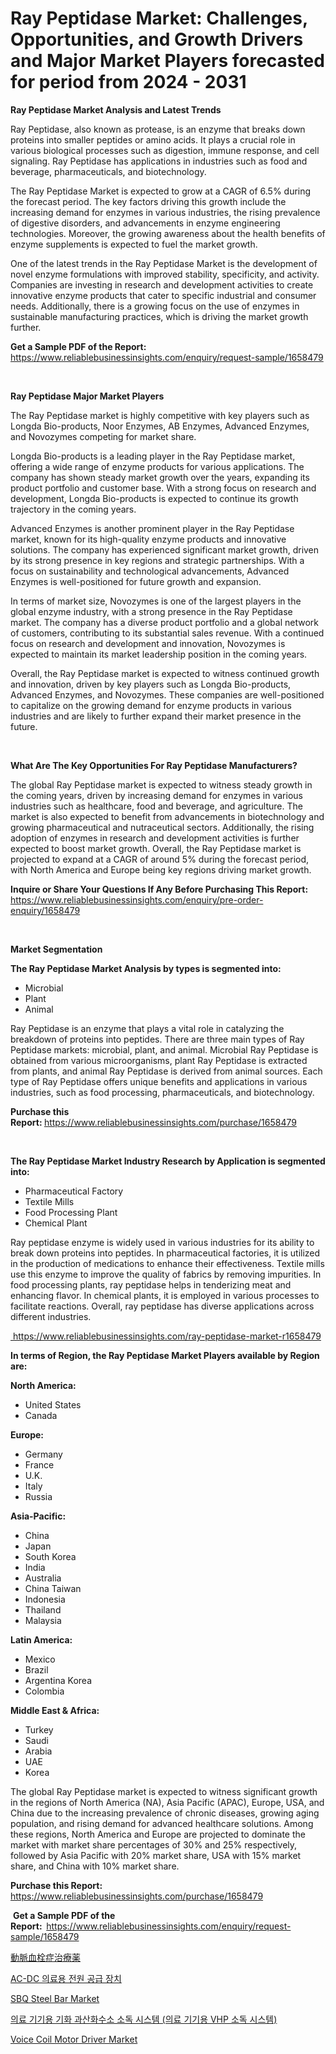 <p><h1>Ray Peptidase Market: Challenges, Opportunities, and Growth Drivers and Major Market Players forecasted for period from 2024 - 2031</h1></p><p><strong>Ray Peptidase Market Analysis and Latest Trends</strong></p>
<p><p>Ray Peptidase, also known as protease, is an enzyme that breaks down proteins into smaller peptides or amino acids. It plays a crucial role in various biological processes such as digestion, immune response, and cell signaling. Ray Peptidase has applications in industries such as food and beverage, pharmaceuticals, and biotechnology.</p><p>The Ray Peptidase Market is expected to grow at a CAGR of 6.5% during the forecast period. The key factors driving this growth include the increasing demand for enzymes in various industries, the rising prevalence of digestive disorders, and advancements in enzyme engineering technologies. Moreover, the growing awareness about the health benefits of enzyme supplements is expected to fuel the market growth.</p><p>One of the latest trends in the Ray Peptidase Market is the development of novel enzyme formulations with improved stability, specificity, and activity. Companies are investing in research and development activities to create innovative enzyme products that cater to specific industrial and consumer needs. Additionally, there is a growing focus on the use of enzymes in sustainable manufacturing practices, which is driving the market growth further.</p></p>
<p><strong>Get a Sample PDF of the Report:&nbsp;</strong> <a href="https://www.reliablebusinessinsights.com/enquiry/request-sample/1658479">https://www.reliablebusinessinsights.com/enquiry/request-sample/1658479</a></p>
<p>&nbsp;</p>
<p><strong>Ray Peptidase Major Market Players</strong></p>
<p><p>The Ray Peptidase market is highly competitive with key players such as Longda Bio-products, Noor Enzymes, AB Enzymes, Advanced Enzymes, and Novozymes competing for market share. </p><p>Longda Bio-products is a leading player in the Ray Peptidase market, offering a wide range of enzyme products for various applications. The company has shown steady market growth over the years, expanding its product portfolio and customer base. With a strong focus on research and development, Longda Bio-products is expected to continue its growth trajectory in the coming years.</p><p>Advanced Enzymes is another prominent player in the Ray Peptidase market, known for its high-quality enzyme products and innovative solutions. The company has experienced significant market growth, driven by its strong presence in key regions and strategic partnerships. With a focus on sustainability and technological advancements, Advanced Enzymes is well-positioned for future growth and expansion.</p><p>In terms of market size, Novozymes is one of the largest players in the global enzyme industry, with a strong presence in the Ray Peptidase market. The company has a diverse product portfolio and a global network of customers, contributing to its substantial sales revenue. With a continued focus on research and development and innovation, Novozymes is expected to maintain its market leadership position in the coming years.</p><p>Overall, the Ray Peptidase market is expected to witness continued growth and innovation, driven by key players such as Longda Bio-products, Advanced Enzymes, and Novozymes. These companies are well-positioned to capitalize on the growing demand for enzyme products in various industries and are likely to further expand their market presence in the future.</p></p>
<p>&nbsp;</p>
<p><strong>What Are The Key Opportunities For Ray Peptidase Manufacturers?</strong></p>
<p><p>The global Ray Peptidase market is expected to witness steady growth in the coming years, driven by increasing demand for enzymes in various industries such as healthcare, food and beverage, and agriculture. The market is also expected to benefit from advancements in biotechnology and growing pharmaceutical and nutraceutical sectors. Additionally, the rising adoption of enzymes in research and development activities is further expected to boost market growth. Overall, the Ray Peptidase market is projected to expand at a CAGR of around 5% during the forecast period, with North America and Europe being key regions driving market growth.</p></p>
<p><strong>Inquire or Share Your Questions If Any Before Purchasing This Report:</strong> <a href="https://www.reliablebusinessinsights.com/enquiry/pre-order-enquiry/1658479">https://www.reliablebusinessinsights.com/enquiry/pre-order-enquiry/1658479</a></p>
<p>&nbsp;</p>
<p><strong>Market Segmentation</strong></p>
<p><strong>The Ray Peptidase Market Analysis by types is segmented into:</strong></p>
<p><ul><li>Microbial</li><li>Plant</li><li>Animal</li></ul></p>
<p><p>Ray Peptidase is an enzyme that plays a vital role in catalyzing the breakdown of proteins into peptides. There are three main types of Ray Peptidase markets: microbial, plant, and animal. Microbial Ray Peptidase is obtained from various microorganisms, plant Ray Peptidase is extracted from plants, and animal Ray Peptidase is derived from animal sources. Each type of Ray Peptidase offers unique benefits and applications in various industries, such as food processing, pharmaceuticals, and biotechnology.</p></p>
<p><strong>Purchase this Report:&nbsp;</strong><a href="https://www.reliablebusinessinsights.com/purchase/1658479">https://www.reliablebusinessinsights.com/purchase/1658479</a></p>
<p>&nbsp;</p>
<p><strong>The Ray Peptidase Market Industry Research by Application is segmented into:</strong></p>
<p><ul><li>Pharmaceutical Factory</li><li>Textile Mills</li><li>Food Processing Plant</li><li>Chemical Plant</li></ul></p>
<p><p>Ray peptidase enzyme is widely used in various industries for its ability to break down proteins into peptides. In pharmaceutical factories, it is utilized in the production of medications to enhance their effectiveness. Textile mills use this enzyme to improve the quality of fabrics by removing impurities. In food processing plants, ray peptidase helps in tenderizing meat and enhancing flavor. In chemical plants, it is employed in various processes to facilitate reactions. Overall, ray peptidase has diverse applications across different industries.</p></p>
<p><a href="https://www.reliablebusinessinsights.com/ray-peptidase-market-r1658479">&nbsp;https://www.reliablebusinessinsights.com/ray-peptidase-market-r1658479</a></p>
<p><strong>In terms of Region, the Ray Peptidase Market Players available by Region are:</strong></p>
<p>
    <p> <strong> North America: </strong>
        <ul>
            <li>United States</li>
            <li>Canada</li>
        </ul>
        </p> 
    <p> <strong> Europe: </strong>
        <ul>
            <li>Germany</li>
            <li>France</li>
            <li>U.K.</li>
            <li>Italy</li>
            <li>Russia</li>
        </ul>
        </p> 
    <p> <strong> Asia-Pacific: </strong>
        <ul>
            <li>China</li>
            <li>Japan</li>
            <li>South Korea</li>
            <li>India</li>
            <li>Australia</li>
            <li>China Taiwan</li>
            <li>Indonesia</li>
            <li>Thailand</li>
            <li>Malaysia</li>
        </ul>
        </p> 
    <p> <strong> Latin America: </strong>
        <ul>
            <li>Mexico</li>
            <li>Brazil</li>
            <li>Argentina Korea</li>
            <li>Colombia</li>
        </ul>
        </p> 
    <p> <strong> Middle East & Africa: </strong>
        <ul>
            <li>Turkey</li>
            <li>Saudi</li>
            <li>Arabia</li>
            <li>UAE</li>
            <li>Korea</li>
        </ul>
    </p>
    </p>
<p><p>The global Ray Peptidase market is expected to witness significant growth in the regions of North America (NA), Asia Pacific (APAC), Europe, USA, and China due to the increasing prevalence of chronic diseases, growing aging population, and rising demand for advanced healthcare solutions. Among these regions, North America and Europe are projected to dominate the market with market share percentages of 30% and 25% respectively, followed by Asia Pacific with 20% market share, USA with 15% market share, and China with 10% market share.</p></p>
<p><strong>Purchase this Report: </strong><a href="https://www.reliablebusinessinsights.com/purchase/1658479">https://www.reliablebusinessinsights.com/purchase/1658479</a></p>
<p>&nbsp;<strong>Get a Sample PDF of the Report:&nbsp;&nbsp;</strong><a href="https://www.reliablebusinessinsights.com/enquiry/request-sample/1658479">https://www.reliablebusinessinsights.com/enquiry/request-sample/1658479</a></p>
<p><strong></strong></p>
<p><p><a href="https://medium.com/@oliveyew35/%E5%8B%95%E8%84%88%E6%80%A7%E8%A1%80%E6%A0%93%E7%97%87%E8%96%AC%E5%B8%82%E5%A0%B4%E3%82%B7%E3%82%A7%E3%82%A2%E3%81%AE%E9%80%B2%E5%8C%96%E3%81%A8%E5%B8%82%E5%A0%B4%E6%88%90%E9%95%B7%E3%81%AE%E3%83%88%E3%83%AC%E3%83%B3%E3%83%892024%E5%B9%B4-2031%E5%B9%B4-0182c0b20170">動脈血栓症治療薬</a></p><p><a href="https://github.com/plelbej847484502/Market-Research-Report-List-2/blob/main/886089987553.md">AC-DC 의료용 전원 공급 장치</a></p><p><a href="https://github.com/pjcfca/Market-Research-Report-List-2/blob/main/sbq-steel-bar-market.md">SBQ Steel Bar Market</a></p><p><a href="https://medium.com/@jackiefauhey9089475/%EC%88%98%EC%A6%9D%EA%B8%B0%ED%99%94-%EB%90%9C-%EA%B3%BC%EC%82%B0%ED%99%94%EC%88%98%EC%86%8C-%EC%86%8C%EB%8F%85-%EC%8B%9C%EC%8A%A4%ED%85%9C%EC%9D%80-%EC%9D%98%EB%A3%8C-%EA%B8%B0%EA%B8%B0%EC%9A%A9-%ED%99%94%ED%95%99-%EB%AC%BC%EC%A7%88-%EC%86%8C%EB%8F%85-%EC%8B%9C%EC%8A%A4%ED%85%9C%EC%97%90-%EC%84%B1%EA%B3%B5%EC%A0%81%EC%9D%B8-%EB%B9%84%EC%A6%88%EB%8B%88%EC%8A%A4-%EC%A0%84%EB%9E%B5%EC%9D%98-%EC%97%B4%EC%87%A0%EB%9D%BC%EA%B3%A0-%EC%98%88%EC%B8%A1%EB%90%A8-2031%EB%85%84%EA%B9%8C%EC%A7%80%EC%9D%98-%EC%98%88%EC%B8%A1-f6268567fe55">의료 기기용 기화 과산화수소 소독 시스템 (의료 기기용 VHP 소독 시스템)</a></p><p><a href="https://issuu.com/reportprime-2/docs/voice-coil-motor-driver-market-size-2030.pptx">Voice Coil Motor Driver Market</a></p></p>